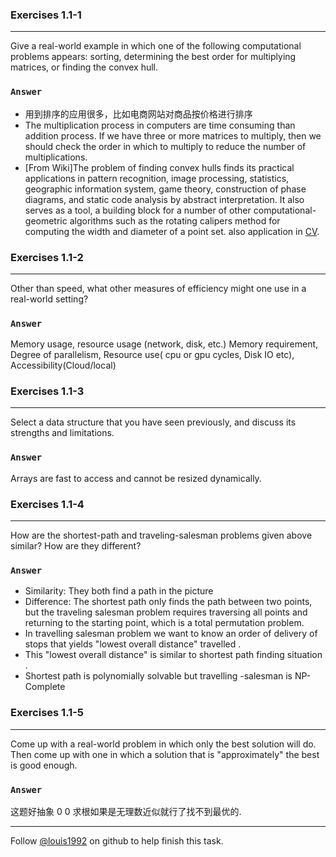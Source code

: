 ### Exercises 1.1-1
***
Give a real-world example in which one of the following computational problems appears: sorting, determining the best order for multiplying matrices, or finding the convex hull.

### `Answer`
* 用到排序的应用很多，比如电商网站对商品按价格进行排序
* The multiplication process in computers are time consuming than addition process. If we have three or more matrices to multiply, then we should check the order in which to multiply to reduce the number of multiplications.
* [From Wiki]The problem of finding convex hulls finds its practical applications in pattern recognition, image processing, statistics, geographic information system, game theory, construction of phase diagrams, and static code analysis by abstract interpretation. It also serves as a tool, a building block for a number of other computational-geometric algorithms such as the rotating calipers method for computing the width and diameter of a point set. also application in [CV](http://docs.opencv.org/doc/tutorials/imgproc/shapedescriptors/hull/hull.html).


### Exercises 1.1-2
***
Other than speed, what other measures of efficiency might one use in a real-world setting?

### `Answer`
Memory usage, resource usage (network, disk, etc.)
Memory requirement, Degree of parallelism, Resource use( cpu or gpu cycles, Disk IO etc), Accessibility(Cloud/local)


### Exercises 1.1-3
***
Select a data structure that you have seen previously, and discuss its strengths and limitations.

### `Answer`
Arrays are fast to access and cannot be resized dynamically.

### Exercises 1.1-4
***
How are the shortest-path and traveling-salesman problems given above similar? How are they different?

### `Answer`
* Similarity: They both find a path in the picture
* Difference: The shortest path only finds the path between two points, but the traveling salesman problem requires traversing all points and returning to the starting point, which is a total permutation problem.
* In travelling salesman problem we want to know an order of delivery of stops that yields "lowest overall distance" travelled .
* This "lowest overall distance" is similar to shortest path finding situation .
* Shortest path is polynomially solvable but travelling -salesman is NP-Complete

### Exercises 1.1-5
***
Come up with a real-world problem in which only the best solution will do. Then come up with one in which a solution that is "approximately" the best is good enough.

### `Answer`
这题好抽象 0 0   求根如果是无理数近似就行了找不到最优的. 




***
Follow [@louis1992](https://github.com/gzc) on github to help finish this task.

